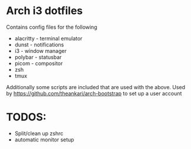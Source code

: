 # Arch i3 dotfiles

Contains config files for the following
* alacritty - terminal emulator
* dunst - notifications
* i3 - window manager
* polybar - statusbar
* picom - compositor
* zsh
* tmux

Additionally some scripts are included that are used with the above.
Used by https://github.com/theankari/arch-bootstrap to set up a user account


# TODOS:
* Split/clean up zshrc
* automatic monitor setup
